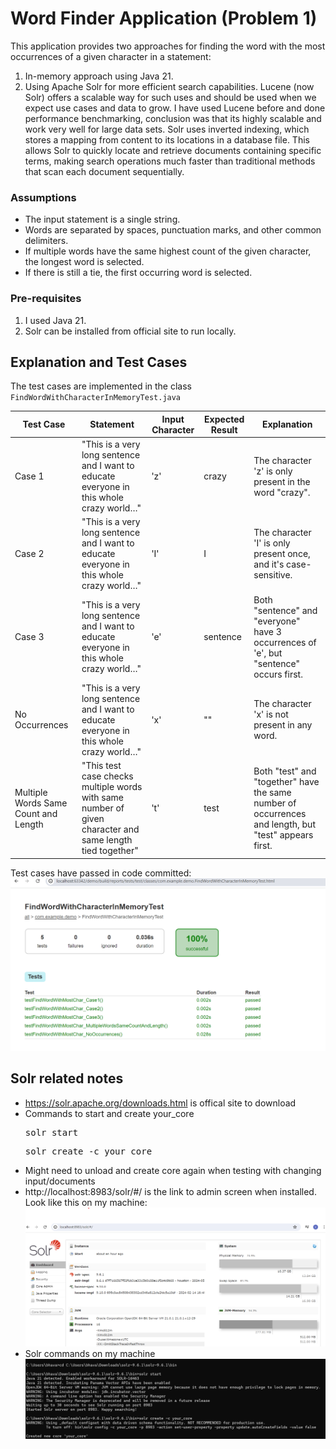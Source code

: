 # Word Finder Application (Problem 1)

This application provides two approaches for finding the word with the most occurrences of a given character in a statement:
1. In-memory approach using Java 21.
2. Using Apache Solr for more efficient search capabilities. Lucene (now Solr) offers a scalable way for such uses and should be used when we expect use cases and data to grow. I have used Lucene before and done performance benchmarking, conclusion was that its highly scalable and work very well for large data sets. Solr uses inverted indexing, which stores a mapping from content to its locations in a database file. This allows Solr to quickly locate and retrieve documents containing specific terms, making search operations much faster than traditional methods that scan each document sequentially.

### Assumptions

- The input statement is a single string.
- Words are separated by spaces, punctuation marks, and other common delimiters.
- If multiple words have the same highest count of the given character, the longest word is selected.
- If there is still a tie, the first occurring word is selected.

### Pre-requisites

1. I used Java 21.
2. Solr can be installed from official site to run locally.

## Explanation and Test Cases
The test cases are implemented in the class `FindWordWithCharacterInMemoryTest.java`

| Test Case                              | Statement                                                                                     | Input Character | Expected Result | Explanation                                                                                       |
|----------------------------------------|-----------------------------------------------------------------------------------------------|-----------------|-----------------|---------------------------------------------------------------------------------------------------|
| Case 1                                 | "This is a very long sentence and I want to educate everyone in this whole crazy world…"      | 'z'             | crazy           | The character 'z' is only present in the word "crazy".                                            |
| Case 2                                 | "This is a very long sentence and I want to educate everyone in this whole crazy world…"      | 'I'             | I               | The character 'I' is only present once, and it's case-sensitive.                                   |
| Case 3                                 | "This is a very long sentence and I want to educate everyone in this whole crazy world…"      | 'e'             | sentence        | Both "sentence" and "everyone" have 3 occurrences of 'e', but "sentence" occurs first.            |
| No Occurrences                         | "This is a very long sentence and I want to educate everyone in this whole crazy world…"      | 'x'             | ""              | The character 'x' is not present in any word.                                                     |
| Multiple Words Same Count and Length   | "This test case checks multiple words with same number of given character and same length tied together" | 't'             | test            | Both "test" and "together" have the same number of occurrences and length, but "test" appears first.  |

Test cases have passed in code committed: ![Test cases passed](test_cases_pass.png)


## Solr related notes

- https://solr.apache.org/downloads.html is offical site to download
- Commands to start and create your_core <pre>solr start</pre> <pre>solr create -c your_core</pre>
- Might need to unload and create core again when testing with changing input/documents
- http://localhost:8983/solr/#/ is the link to admin screen when installed. Look like this on my machine: ![Solr Admin Interface](solr_admin.png)
- Solr commands on my machine ![Solr Commands](solr_commands.png)